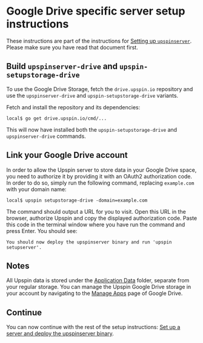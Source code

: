 # Google Drive specific server setup instructions

These instructions are part of the instructions for
[Setting up `upspinserver`](/doc/server_setup.md).
Please make sure you have read that document first.

## Build `upspinserver-drive` and `upspin-setupstorage-drive`

To use the Google Drive Storage, fetch the `drive.upspin.io` repository and use the
`upspinserver-drive` and `upspin-setupstorage-drive` variants.

Fetch and install the repository and its dependencies:

```
local$ go get drive.upspin.io/cmd/...
```

This will now have installed both the `upspin-setupstorage-drive` and `upspinserver-drive`
commands.

## Link your Google Drive account

In order to allow the Upspin server to store data in your Google Drive space,
you need to authorize it by providing it with an OAuth2 authorization code. In order to do so,
simply run the following command, replacing `example.com` with your domain name:

```
local$ upspin setupstorage-drive -domain=example.com
```

The command should output a URL for you to visit. Open this URL in the browser, authorize Upspin
and copy the displayed authorization code. Paste this code in the terminal window where you have
run the command and press Enter. You should see:

```
You should now deploy the upspinserver binary and run 'upspin setupserver'.
```

## Notes

All Upspin data is stored under the [Application Data](https://developers.google.com/drive/v3/web/appdata) folder,
separate from your regular storage. You can manage the Upspin Google Drive storage in your account by navigating
to the [Manage Apps](https://developers.google.com/drive/v3/web/appdata) page of Google Drive.

## Continue

You can now continue with the rest of the setup instructions: [Set up a server and deploy the upspinserver binary](/doc/server_setup.md#deploy).
